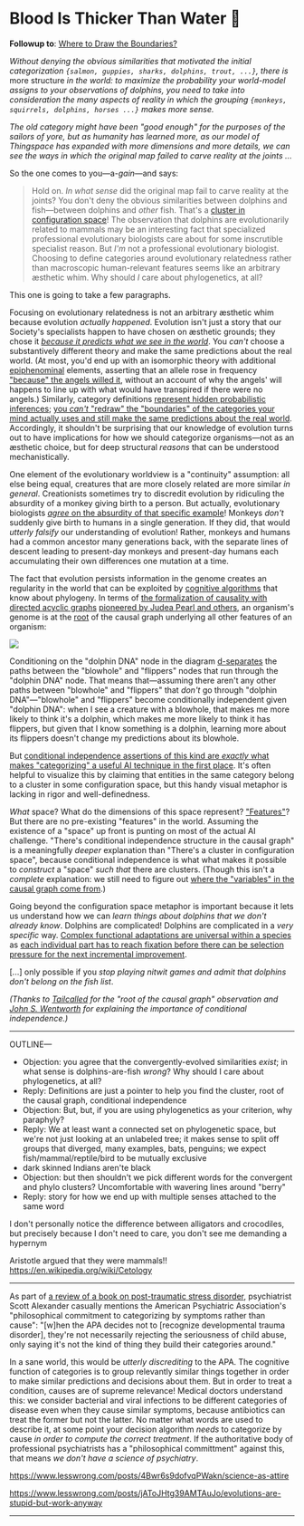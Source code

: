 # Blood Is Thicker Than Water 🐬

**Followup to**: [Where to Draw the Boundaries?](https://www.lesswrong.com/posts/esRZaPXSHgWzyB2NL/where-to-draw-the-boundaries)

_Without denying the obvious similarities that motivated the initial categorization `{salmon, guppies, sharks, dolphins, trout, ...}`, there is_ more structure _in the world: to maximize the probability your world-model assigns to your observations of dolphins, you need to take into consideration the many aspects of reality in which the grouping `{monkeys, squirrels, dolphins, horses ...}` makes more sense._

_The old category might have been "good enough" for the purposes of the sailors of yore, but as humanity has learned more, as our model of Thingspace has expanded with more dimensions and more details, we can see the ways in which the original map failed to carve reality at the joints ..._

So the one comes to you—a-_gain_—and says:

> Hold on. _In what sense_ did the original map fail to carve reality at the joints? You don't deny the obvious similarities between dolphins and fish—between dolphins and _other_ fish. That's a [cluster in configuration space](https://www.lesswrong.com/posts/WBw8dDkAWohFjWQSk/the-cluster-structure-of-thingspace)! The observation that dolphins are evolutionarily related to mammals may be an interesting fact that specialized professional evolutionary biologists care about for some inscrutible specialist reason. But _I'm_ not a professional evolutionary biologist. Choosing to define categories around evolutionary relatedness rather than macroscopic human-relevant features seems like an arbitrary æsthetic whim. Why should _I_ care about phylogenetics, at all?

This one is going to take a few paragraphs.

Focusing on evolutionary relatedness is not an arbitrary æsthetic whim because evolution _actually happened_. Evolution isn't just a story that our Society's specialists happen to have chosen on æsthetic grounds; they chose it [_because it predicts what we see in the world_](https://en.wikipedia.org/wiki/Nothing_in_Biology_Makes_Sense_Except_in_the_Light_of_Evolution). You _can't_ choose a substantively different theory and make the same predictions about the real world. (At most, you'd end up with an isomorphic theory with additional [epiphenominal](https://www.lesswrong.com/posts/fdEWWr8St59bXLbQr/zombies-zombies) elements, asserting that an allele rose in frequency ["because" the angels willed it](https://www.lesswrong.com/posts/WqGCaRhib42dhKWRL/if-many-worlds-had-come-first), without an account of why the angels' will happens to line up with what would have transpired if there were no angels.) Similarly, category definitions [represent hidden probabilistic inferences](https://www.lesswrong.com/posts/3nxs2WYDGzJbzcLMp/words-as-hidden-inferences); [you _can't_ "redraw" the "boundaries" of the categories your mind actually uses and still make the same predictions about the real world](https://www.lesswrong.com/posts/onwgTH6n8wxRSo2BJ/unnatural-categories-are-optimized-for-deception). Accordingly, it shouldn't be surprising that our knowledge of evolution turns out to have implications for how we should categorize organisms—not as an æsthetic choice, but for deep structural _reasons_ that can be understood mechanistically.

One element of the evolutionary worldview is a "continuity" assumption: all else being equal, creatures that are more closely related are more similar _in general_. Creationists sometimes try to discredit evolution by ridiculing the absurdity of a monkey giving birth to a person. But actually, evolutionary biologists [_agree_ on the absurdity of that specific example](https://www.lesswrong.com/posts/4Bwr6s9dofvqPWakn/science-as-attire)! Monkeys _don't_ suddenly give birth to humans in a single generation. If they did, that would _utterly falsify_ our understanding of evolution! Rather, monkeys and humans had a common ancestor many generations back, with the separate lines of descent leading to present-day monkeys and present-day humans each accumulating their own differences one mutation at a time.

The fact that evolution persists information in the genome creates an regularity in the world that can be exploited by [cognitive algorithms](https://www.lesswrong.com/posts/HcCpvYLoSFP4iAqSz/rationality-appreciating-cognitive-algorithms) that know about phylogeny. In terms of [the formalization of causality with directed acyclic graphs](https://www.lesswrong.com/posts/hzuSDMx7pd2uxFc5w/causal-diagrams-and-causal-models) [pioneered by Judea Pearl and others](https://www.lesswrong.com/posts/jnjjzkH8Fdzg4D6EK/causality-a-chapter-by-chapter-review), an organism's genome is at the [root](https://en.wikipedia.org/wiki/Rooted_graph) of the causal graph underlying all other features of an organism:

![](https://i.imgur.com/7ksShzY.png)

Conditioning on the "dolphin DNA" node in the diagram [d-separates](http://bayes.cs.ucla.edu/BOOK-2K/d-sep.html) the paths between the "blowhole" and "flippers" nodes that run through the "dolphin DNA" node. That means that—assuming there aren't any other paths between "blowhole" and "flippers" that _don't_ go through "dolphin DNA"—"blowhole" and "flippers" become conditionally independent given "dolphin DNA": when I see a creature with a blowhole, that makes me more likely to think it's a dolphin, which makes me more likely to think it has flippers, but given that I know something is a dolphin, learning more about its flippers doesn't change my predictions about its blowhole.

But [conditional independence assertions of this kind are _exactly_ what makes "categorizing" a useful AI technique in the first place](https://www.lesswrong.com/posts/gDWvLicHhcMfGmwaK/conditional-independence-and-naive-bayes). It's often helpful to visualize this by claiming that entities in the same category belong to a cluster in some configuration space, but this handy visual metaphor is lacking in rigor and well-definedness.

_What_ space? What do the dimensions of this space represent? ["Features"](https://en.wikipedia.org/wiki/Feature_(machine_learning))? But there are no pre-existing "features" in the world. Assuming the existence of a "space" up front is punting on most of the actual AI challenge. "There's conditional independence structure in the causal graph" is a meaningfully _deeper_ explanation than "There's a cluster in configuration space", because conditional independence is what what makes it possible to _construct_ a "space" _such that_ there are clusters. (Though this isn't a _complete_ explanation: we still need to figure out [where the "variables" in the causal graph come from](https://www.lesswrong.com/posts/6t9F5cS3JjtSspbAZ/finite-factored-sets-lw-transcript-with-running-commentary).)

Going beyond the configuration space metaphor is important because it lets us understand how we can _learn things about dolphins that we don't already know_. Dolphins are complicated! Dolphins are complicated in a _very specific_ way. [Complex functional adaptations are universal within a species](https://www.lesswrong.com/posts/Cyj6wQLW6SeF6aGLy/the-psychological-unity-of-humankind) as [each individual part has to reach fixation before there can be selection pressure for the next incremental improvement](https://www.lesswrong.com/posts/ZyNak8F6WXjuEbWWc/the-wonder-of-evolution).




[...] only possible if you _stop playing nitwit games and admit that dolphins don't belong on the fish list_.

_(Thanks to [Tailcalled](https://www.lesswrong.com/users/tailcalled) for the "root of the causal graph" observation and [John S. Wentworth](https://www.lesswrong.com/users/johnswentworth) for explaining the importance of conditional independence.)_

-----


OUTLINE—

* Objection: you agree that the convergently-evolved similarities _exist_; in what sense is dolphins-are-fish _wrong_? Why should I care about phylogenetics, at all?
* Reply: Definitions are just a pointer to help you find the cluster, root of the causal graph, conditional independence
* Objection: But, but, if you are using phylogenetics as your criterion, why paraphyly?
* Reply: We at least want a connected set on phylogenetic space, but we're not just looking at an unlabeled tree; it makes sense to split off groups that diverged, many examples, bats, penguins; we expect fish/mammal/reptile/bird to be mutually exclusive
* dark skinned Indians aren'te black
* Objection: but then shouldn't we pick different words for the convergent and phylo clusters? Uncomfortable with wavering lines around "berry"
* Reply: story for how we end up with multiple senses attached to the same word


I don't personally notice the difference between alligators and crocodiles, but precisely because I don't need to care, you don't see me demanding a hypernym

Aristotle argued that they were mammals!!
https://en.wikipedia.org/wiki/Cetology 

----

As part of [a review of a book on post-traumatic stress disorder](https://slatestarcodex.com/2019/11/12/book-review-the-body-keeps-the-score/), psychiatrist Scott Alexander casually mentions the American Psychiatric Association's "philosophical commitment to categorizing by symptoms rather than cause": "[w]hen the APA decides not to [recognize developmental trauma disorder], they're not necessarily rejecting the seriousness of child abuse, only saying it's not the kind of thing they build their categories around."

In a sane world, this would be _utterly discrediting_ to the APA. The cognitive function of categories is to group relevantly similar things together in order to make similar predictions and decisions about them. But in order to treat a condition, causes are of supreme relevance! Medical doctors understand this: we consider bacterial and viral infections to be different categories of disease even when they cause similar symptoms, because antibiotics can treat the former but not the latter. No matter what words are used to describe it, at some point your decision algorithm _needs_ to categorize by cause _in order to compute the correct treatment_. If the authoritative body of professional psychiatrists has a "philosophical committment" against this, that means _we don't have a science of psychiatry_.


https://www.lesswrong.com/posts/4Bwr6s9dofvqPWakn/science-as-attire

https://www.lesswrong.com/posts/jAToJHtg39AMTAuJo/evolutions-are-stupid-but-work-anyway


-----
